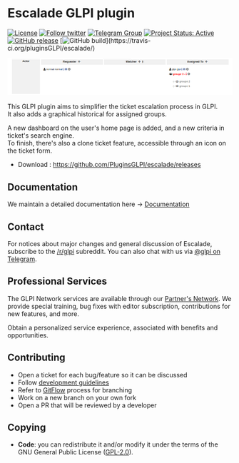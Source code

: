 # Escalade GLPI plugin

[![License](https://img.shields.io/github/license/pluginsGLPI/escalade.svg?&label=License)](https://github.com/pluginsGLPI/escalade/blob/develop/LICENSE)
[![Follow twitter](https://img.shields.io/twitter/follow/Teclib.svg?style=social&label=Twitter&style=flat-square)](https://twitter.com/teclib)
[![Telegram Group](https://img.shields.io/badge/Telegram-Group-blue.svg)](https://t.me/glpien)
[![Project Status: Active](http://www.repostatus.org/badges/latest/active.svg)](http://www.repostatus.org/#active)
[![GitHub release](https://img.shields.io/github/release/pluginsGLPI/escalade.svg)](https://github.com/pluginsGLPI/escalade/releases)
[![GitHub build](https://travis-ci.org/pluginsGLPI/escalade.svg?)](https://travis-ci.org/pluginsGLPI/escalade/)

![Screenshot](./screenshots/escalade_history.png)

This GLPI plugin aims to simplifier the ticket escalation process in GLPI.  
It also adds a graphical historical for assigned groups.  

A new dashboard on the user's home page is added, and a new criteria in ticket's search engine.   
To finish, there's also a clone ticket feature, accessible through an icon on the ticket form.   

* Download : https://github.com/PluginsGLPI/escalade/releases

## Documentation

We maintain a detailed documentation here -> [Documentation](https://glpi-plugins.readthedocs.io/en/latest/escalade/index.html)


## Contact

For notices about major changes and general discussion of Escalade, subscribe to the [/r/glpi](https://www.reddit.com/r/glpi/) subreddit.
You can also chat with us via [@glpi on Telegram](https://t.me/glpien).

## Professional Services

The GLPI Network services are available through our [Partner's Network](http://www.teclib-edition.com/en/partners/). We provide special training, bug fixes with editor subscription, contributions for new features, and more.

Obtain a personalized service experience, associated with benefits and opportunities.

## Contributing

* Open a ticket for each bug/feature so it can be discussed
* Follow [development guidelines](http://glpi-developer-documentation.readthedocs.io/en/latest/plugins/index.html)
* Refer to [GitFlow](http://git-flow.readthedocs.io/) process for branching
* Work on a new branch on your own fork
* Open a PR that will be reviewed by a developer

## Copying

* **Code**: you can redistribute it and/or modify
    it under the terms of the GNU General Public License ([GPL-2.0](https://www.gnu.org/licenses/gpl-2.0.en.html)).
